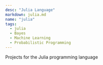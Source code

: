 ```yaml
---
desc: "Julia Language"
markdown: julia.md
name: "julia"
tags:
  - julia
  - Bayes
  - Machine Learning
  - Probabilistic Programming
---
```


Projects for the Julia programming language
